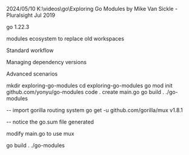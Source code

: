 2024/05/10
K:\videos\go\Exploring Go Modules by Mike Van Sickle - Pluralsight Jul 2019


go 1.22.3



modules ecosystem to replace old workspaces

Standard workflow

Managing dependency versions
  

Advanced scenarios



mkdir exploring-go-modules
cd exploring-go-modules
go mod init github.com/yonyu/go-modules
code .
create main.go
go build .
./go-modules

-- import gorilla routing system
go get -u github.com/gorilla/mux v1.8.1

-- notice the go.sum file generated

modify main.go to use mux

go build .
./go-modules

